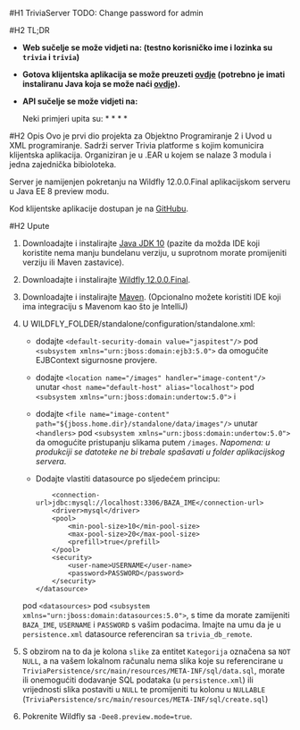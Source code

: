 #H1
TriviaServer
TODO: Change password for admin


#H2
TL;DR
* **Web sučelje se može vidjeti na:  (testno korisničko ime i lozinka su `trivia` i `trivia`)**

* **Gotova klijentska aplikacija se može preuzeti [ovdje]() (potrebno je imati instaliranu Java koja se može naći [ovdje](https://java.com/en/download/)).**

* **API sučelje se može vidjeti na:**

    Neki primjeri upita su:
    *
    *
    *
    *

#H2
Opis
Ovo je prvi dio projekta za Objektno Programiranje 2 i Uvod u XML programiranje.
Sadrži server Trivia platforme s kojim komunicira klijentska aplikacija. Organiziran je u .EAR u kojem se nalaze 3 modula i jedna zajednička bibioloteka.

Server je namijenjen pokretanju na Wildfly 12.0.0.Final aplikacijskom serveru u Java EE 8 preview modu.

Kod klijentske aplikacije dostupan je na [GitHubu](https://github.com/Internecivus/TriviaClient).




#H2
Upute
1. Downloadajte i instalirajte [Java JDK 10](http://www.oracle.com/technetwork/java/javase/downloads/jdk10-downloads-4416644.html)
(pazite da možda IDE koji koristite nema manju bundelanu verziju, u suprotnom morate promijeniti verziju ili Maven zastavice).

1. Downloadajte i instalirajte [Wildfly 12.0.0.Final](http://wildfly.org).

2. Downloadajte i instalirajte [Maven](https://maven.apache.org). (Opcionalno možete koristiti IDE koji ima integraciju s Mavenom kao što je IntelliJ)

3. U WILDFLY_FOLDER/standalone/configuration/standalone.xml:
    
    * dodajte `<default-security-domain value="jaspitest"/>` pod `<subsystem xmlns="urn:jboss:domain:ejb3:5.0">` da omogućite EJBContext sigurnosne provjere.
    
    * dodajte `<location name="/images" handler="image-content"/>`
    unutar `<host name="default-host" alias="localhost">` pod `<subsystem xmlns="urn:jboss:domain:undertow:5.0">`
    i
    * dodajte `<file name="image-content" path="${jboss.home.dir}/standalone/data/images"/>`
    unutar `<handlers>` pod `<subsystem xmlns="urn:jboss:domain:undertow:5.0">`
    da omogućite pristupanju slikama putem `/images`. *Napomena: u produkciji se datoteke ne bi trebale spašavati u folder aplikacijskog servera*.
    * Dodajte vlastiti datasource po sljedećem principu:
        ```<datasource jndi-name="java:jboss/datasources/trivia_db_remote pool-name="trivia_db_local">
            <connection-url>jdbc:mysql://localhost:3306/BAZA_IME</connection-url>
            <driver>mysql</driver>
            <pool>
                <min-pool-size>10</min-pool-size>
                <max-pool-size>20</max-pool-size>
                <prefill>true</prefill>
            </pool>
            <security>
                <user-name>USERNAME</user-name>
                <password>PASSWORD</password>
            </security>
        </datasource>
    pod `<datasources>` pod `<subsystem xmlns="urn:jboss:domain:datasources:5.0">`, s time da morate zamijeniti `BAZA_IME`, `USERNAME` i `PASSWORD` s vašim podacima.
    Imajte na umu da je u `persistence.xml` datasource referenciran sa `trivia_db_remote`.

4. S obzirom na to da je kolona `slike` za entitet `Kategorija` označena sa `NOT NULL`, a na vašem lokalnom računalu nema slika koje su referencirane u `TriviaPersistence/src/main/resources/META-INF/sql/data.sql`, morate ili onemogućiti dodavanje SQL podataka (u `persistence.xml`) ili vrijednosti slika postaviti u `NULL` te promijeniti tu kolonu u `NULLABLE` (`TriviaPersistence/src/main/resources/META-INF/sql/create.sql`)

5. Pokrenite Wildfly sa `-Dee8.preview.mode=true`.




